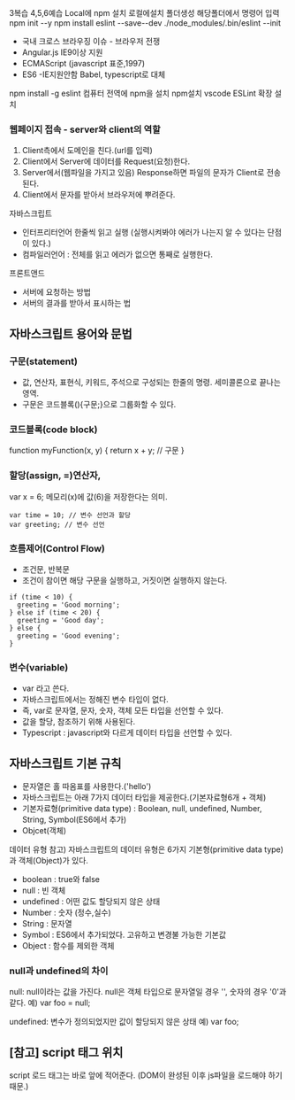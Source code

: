  3복습 4,5,6예습
Local에 npm 설치
로컬에설치
폴더생성 해당폴더에서 명령어 입력
npm init --y
npm install eslint --save--dev
./node_modules/.bin/eslint --init

 - 국내 크로스 브라우징 이슈 - 브라우저 전쟁
 - Angular.js IE9이상 지원
 - ECMAScript (javascript 표준,1997)
 - ES6 -IE지원안함 Babel, typescript로 대체

 npm install -g eslint 컴퓨터 전역에 npm을 설치
 npm설치
 vscode ESLint 확장 설치

### 웹페이지 접속 - server와 client의 역할
 1. Client측에서 도메인을 친다.(url를 입력)
 2. Client에서 Server에 데이터를 Request(요청)한다.
 3. Server에서(웹파일을 가지고 있음) Response하면 파일의 문자가 Client로 전송된다.
 4. Client에서 문자를 받아서 브라우저에 뿌려준다.




자바스크립트 
- 인터프리터언어 한줄씩 읽고 실행 (실행시켜봐야 에러가 나는지 알 수 있다는 단점이 있다.)
- 컴파일러언어 : 전체를 읽고 에러가 없으면 통째로 실행한다.

프론트앤드
- 서버에 요청하는 방법
- 서버의 결과를 받아서 표시하는 법


## 자바스크립트 용어와 문법

### 구문(statement) 
- 값, 연산자, 표현식, 키워드, 주석으로 구성되는 한줄의 명령. 세미콜론으로 끝나는 영역.
- 구문은 코드블록(){구문;}으로 그룹화할 수 있다.

### 코드블록(code block)
function myFunction(x, y) {
  return x + y; // 구문
}

### 할당(assign, =)연산자, 
var x = 6;
메모리(x)에 값(6)을 저장한다는 의미.
```
var time = 10; // 변수 선언과 할당
var greeting; // 변수 선언
```

### 흐름제어(Control Flow) 
- 조건문, 반복문
- 조건이 참이면 해당 구문을 실행하고, 거짓이면 실행하지 않는다.
```
if (time < 10) {
  greeting = 'Good morning';
} else if (time < 20) {
  greeting = 'Good day';
} else {
  greeting = 'Good evening';
}
```

### 변수(variable) 
- var 라고 쓴다.
- 자바스크립트에서는 정해진 변수 타입이 없다.
- 즉, var로 문자열, 문자, 숫자, 객체 모든 타입을 선언할 수 있다.
- 값을 할당, 참조하기 위해 사용된다.
- Typescript : javascript와 다르게 데이터 타입을 선언할 수 있다.

## 자바스크립트 기본 규칙
- 문자열은 홀 따옴표를 사용한다.('hello')
- 자바스크립트는 아래 7가지 데이터 타입을 제공한다.(기본자료형6개 + 객체)
- 기본자료형(primitive data type) : Boolean, null, undefined, Number, String, Symbol(ES6에서 추가)
- Objcet(객체)

데이터 유형
참고) 자바스크립트의 데이터 유형은 6가지 기본형(primitive data type)과 객체(Object)가 있다.
- boolean : true와 false
- null : 빈 객체
- undefined : 어떤 값도 할당되지 않은 상태
- Number : 숫자 (정수,실수)
- String : 문자열
- Symbol : ES6에서 추가되었다. 고유하고 변경불 가능한 기본값
- Object : 함수를 제외한 객체


### null과 undefined의 차이

null: null이라는 값을 가진다. null은 객체 타입으로 문자열일 경우 '', 숫자의 경우 '0'과 같다.
예) var foo = null;

undefined: 변수가 정의되었지만 값이 할당되지 않은 상태
예) var foo; 


## [참고] script 태그 위치
script 로드 태그는 </body> 바로 앞에 적어준다.
(DOM이 완성된 이후 js파일을 로드해야 하기 때문.)

<title>아래에서 로드할 때는 defer를 적어준다.
- <script defer src="main.js"></script>
- 단 defer는 IE8이하에서 적용되지 않는다.

1995년 Brendan Eich가 자바스크립트를 만들었다.
웹브라우저 안에서 돌아가며, 주로 웹페이지에 효과를 주거나 기능을 향상시키는 목적으로 사용했다.
1996년부터 표준화 작업을 시작한 이후에 ECMAScript라고 부른다.

##[참고] javascript 삽입 방식과 위치
간단한 스크립트일 경우 또는 해당 문서에만 적용되는 경우 HTML문서안에 스크립트 소스를 배치한다.그러나 반복사용되는 코드일 경우 파일별로 저장해두고 필요에 따라 링크해서 사용한다.

자바스크립트 링크태그 삽입 위치
1.<head>에 삽입되는 경우 
- defer 속성은 HTML 구문 분석이 완전히 완료되면 스크립트 파일을 실행하도록 브라우저에 지시한다.
- IE8이하는 지원하지 않으므로 두번째 경우를 사용하도록 한다. 
```
<head>
  ...생략...
  <title>메인 페이지</title>
  <script defer src="main.js"></script>
</head>
```


2.</body>앞에 삽입되는 경우
- 문서의 DOM 로드가 완료된 시점에 javascript 로드가 실행되도록 한다.
```
<body>
  ...생략...
  <script src="main.js"></script>
</body>
``` 